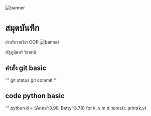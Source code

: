 ![banner](https://picsum.photos/900/250)
# สมุดบันทึก

สำหรับรายวิชา OOP
![banner](https://www.google.com/search?q=naruto&sca_esv=088958cbf6397a90&tbm=isch&source=lnms&sa=X&ved=2ahUKEwidoOiR6KeEAxV1zjgGHW81B-8Q_AUoAXoECAIQAw&biw=1920&bih=953&dpr=1#imgrc=LS9o_Hy84JDY_M)

ณัฐภูมินทร์ วิชาชาติ


## คำสั่ง git basic
'''
git status
git commit
'''

## code python basic
''' python
d = {Anna':3.99,'Betty':3.78}
for k, v in  d.items():
  print(k,v)

